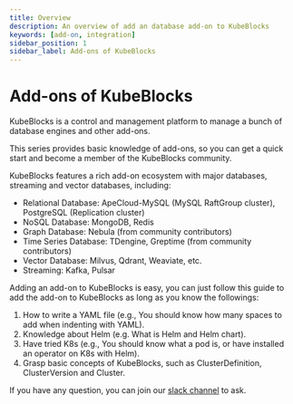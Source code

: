 ```yaml
---
title: Overview
description: An overview of add an database add-on to KubeBlocks
keywords: [add-on, integration]
sidebar_position: 1
sidebar_label: Add-ons of KubeBlocks
---
```


# Add-ons of KubeBlocks

KubeBlocks is a control and management platform to manage a bunch of database engines and other add-ons.

This series provides basic knowledge of add-ons, so you can get a quick start and become a member of the KubeBlocks community.

KubeBlocks features a rich add-on ecosystem with major databases, streaming and vector databases, including:

- Relational Database: ApeCloud-MySQL (MySQL RaftGroup cluster), PostgreSQL (Replication cluster) 
- NoSQL Database: MongoDB, Redis
- Graph Database: Nebula (from community contributors)
- Time Series Database: TDengine, Greptime (from community contributors)
- Vector Database: Milvus, Qdrant, Weaviate, etc.
- Streaming: Kafka, Pulsar

Adding an add-on to KubeBlocks is easy, you can just follow this guide to add the add-on to KubeBlocks as long as you know the followings: 
1. How to write a YAML file (e.g., You should know how many spaces to add when indenting with YAML).
2. Knowledge about Helm (e.g. What is Helm and Helm chart).
3. Have tried K8s (e.g., You should know what a pod is, or have installed an operator on K8s with Helm).
4. Grasp basic concepts of KubeBlocks, such as ClusterDefinition, ClusterVersion and Cluster.

If you have any question, you can join our [slack channel](https://join.slack.com/t/kubeblocks/shared_invite/zt-22cx2f84x-BPZvnLRqBOGdZ_XSjELh4Q) to ask.